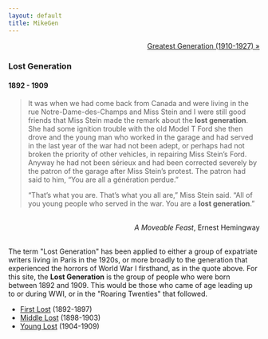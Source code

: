 ```yaml
---
layout: default
title: MikeGen
---
```

<div style="text-align: right"> <a href="/mike-gen/generations/greatest.html" class="next">Greatest Generation (1910-1927) &raquo;</a></div>

### Lost Generation 
#### 1892 - 1909

>It was when we had come back from Canada and were living in the rue Notre-Dame-des-Champs and Miss Stein and I were still good friends that Miss Stein made the remark about the **lost generation**. She had some ignition trouble with the old Model T Ford she then drove and the young man who worked in the garage and had served in the last year of the war had not been adept, or perhaps had not broken the priority of other vehicles, in repairing Miss Stein’s Ford. Anyway he had not been sérieux and had been corrected severely by the patron of the garage after Miss Stein’s protest. The patron had said to him, “You are all a génération perdue.”
>
>“That’s what you are. That’s what you all are,” Miss Stein said. “All of you young people who served in the war. You are a **lost generation**.”

<br>
<div style="text-align: right"> <em>A Moveable Feast</em>, Ernest Hemingway </div>
<br>  
  
The term "Lost Generation" has been applied to either a group of expatriate writers living in Paris in the 1920s, or more broadly to the generation that experienced the horrors of World War I firsthand, as in the quote above. For this site, the **Lost Generation** is the group of people who were born between 1892 and 1909. This would be those who came of age leading up to or during WWI, or in the "Roaring Twenties" that followed. 

- [First Lost](/mike-gen/generations/lost-first.html) (1892-1897)
- [Middle Lost](/mike-gen/generations/lost-middle.html) (1898-1903)
- [Young Lost](/mike-gen/generations/lost-young.html) (1904-1909)
